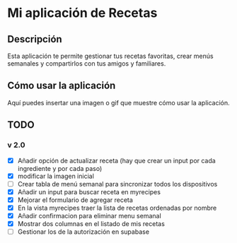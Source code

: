 # Mi aplicación de Recetas

## Descripción

Esta aplicación te permite gestionar tus recetas favoritas, crear menús semanales y compartirlos con tus amigos y familiares. 

## Cómo usar la aplicación

Aquí puedes insertar una imagen o gif que muestre cómo usar la aplicación.

## TODO

### v 2.0

- [x] Añadir opción de actualizar receta (hay que crear un input por cada ingrediente y por cada paso)
- [x] modificar la imagen inicial
- [ ] Crear tabla de menú semanal para sincronizar todos los dispositivos
- [x] Añadir un input para buscar receta en myrecipes
- [x] Mejorar el formulario de agregar receta
- [x] En la vista myrecipes traer la lista de recetas ordenadas por nombre
- [x] Añadir confirmacion para eliminar menu semanal
- [x] Mostrar dos columnas en el listado de mis recetas
- [ ] Gestionar los de la autorización en supabase
